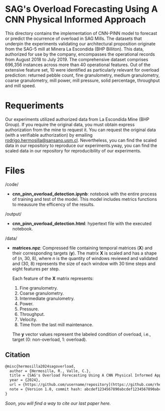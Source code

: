 # SAG's Overload Forecasting Using A CNN Physical Informed Approach

This directory contains the implementation of CNN-PINN model to forecast or predict the ocurrence of overload in SAG Mills. The datasets that underpin the experiments validating our architectural proposition originate from the SAG-5 mill at Minera La Escondida (BHP Billiton). This data, authorized for use by the company, encompasses the operational records from August 2018 to July 2019. The comprehensive dataset comprises 696,356 instances across more than 40 operational features. Out of the extensive feature set, 10 were identified as particularly relevant for overload prediction: returned pebble count, fine granulometry, medium granulometry, coarse granulometry, mill power, mill pressure, solid percentage, throughput and mill speed.

# Requeriments

Our experiments utilized authorized data from La Escondida Mine (BHP Group). If you require the original data, you must obtain express authorization from the mine to request it. You can request the original data (with a verifiable authorization) by emailing rodrigo.hermosilla@sansano.usm.cl. Nevertheless, you can find the scaled data in our repository to reproduce our experiments.yway, you can find the scaled data in our repository for reproducibility of our experiments.


# Files

/code/

- **cnn_pinn_overload_detection.ipynb**: notebook with the entire process of training and test of the model. This model includes metrics functions to meausure the efficency of the results.

/output/

- **cnn_pinn_overload_detection.html**: hypertext file with the executed notebook.

/data/

- **matrices.npz**: Compressed file containing temporal matrices (**X**) and their corresponding targets (**y**). The matrix **X** is scaled and has a shape of (*n*, 30, 8), where *n* is the quantity of windows reviewed and validated and (30, 8) represents the size of each window with 30 time steps and eight features per step.

  Each feature of the **X** matrix represents:
  <ol type="1">
    <li>Fine granulometry.</li>
    <li>Coarse granulometry.</li>
    <li>Intermediate granulometry.</li>
    <li>Power.</li>
    <li>Pressure.</li>
    <li>Throughput.</li>
    <li>Velocity.</li>
    <li>Time from the last mill maintenance.</li>
  </ol>

  The **y** vector values represent the labeled condition of overload, i.e., target (0: non-overload, 1: overload).

## Citation

```latex
@misc{hermosilla2024sagoverload,
  author = {Hermosilla, R., Valle, C.},
  title = {SAG's Overload Forecasting Using A CNN Physical Informed Approach},
  year = {2024},
  url = {https://github.com/username/repository](https://github.com/rhermosilla-codes/SAG_Overload_Forecast_PINN_CNN/)},
  note = {Version 1.0, commit hash: abcdef1234567890abcdef1234567890abcdef12}
}
```
*Soon, you will find a way to cite our last paper here.*
